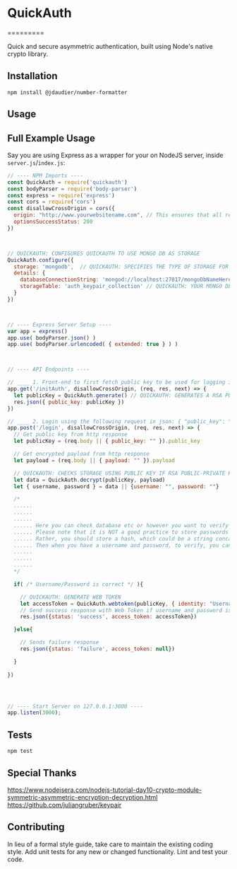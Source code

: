 # QuickAuth

=========

Quick and secure asymmetric authentication, built using Node's native crypto library.

## Installation

  `npm install @jdaudier/number-formatter`

## Usage



## Full Example Usage

Say you are using Express as a wrapper for your on NodeJS server, inside `server.js`/`index.js`:

```javascript
// ---- NPM Imports ----
const QuickAuth = require('quickauth')
const bodyParser = require('body-parser')
const express = require('express')
const cors = require('cors')
const disallowCrossOrigin = cors({
  origin: "http://www.yourwebsitename.com", // This ensures that all requests can only come from this URL
  optionsSuccessStatus: 200
})



// QUICKAUTH: CONFIGURES QUICKAUTH TO USE MONGO DB AS STORAGE 
QuickAuth.configure({
  storage: 'mongodb',  // QUICKAUTH: SPECIFIES THE TYPE OF STORAGE FOR QUICKAUTH TO USE (For now its only 'mongodb' or 'lokijs')
  details: {
    databaseConnectionString: 'mongod://localhost:27017/mongoDbNameHere', // QUICKAUTH: YOUR MONGO DB CONNECTION STRING HERE
    storageTable: 'auth_keypair_collection' // QUICKAUTH: YOUR MONGO DB TABLE THAT QUICKAUTH WILL USE TO STORE PRIVATE-PUBLIC KEYPAIRS
  }
})



// ---- Express Server Setup ----
var app = express()
app.use( bodyParser.json() )
app.use( bodyParser.urlencoded( { extended: true } ) )



// ---- API Endpoints ----

// ____ 1. Front-end to first fetch public key to be used for logging in ____
app.get('/initAuth', disallowCrossOrigin, (req, res, next) => {
  let publicKey = QuickAuth.generate() // QUICKAUTH: GENERATES A RSA PUBLIC-PRIVATE KEYPAIR. RSA KEYPAIR GETS STORED IN DB WHILE PUBLIC KEY GETS RETURNED
  res.json({ public_key: publicKey }) 
})

// ____ 2. Login using the following request in json: { "public_key": "Example Public Key From FrontEnd", "payload": "Example Encrypted Payload" } ____
app.post('/login', disallowCrossOrigin, (req, res, next) => {
  // Get public key from http response
  let publicKey = (req.body || { public_key: "" }).public_key 

  // Get encrypted payload from http response
  let payload = (req.body || { payload: "" }).payload 

  // QUICKAUTH: CHECKS STORAGE USING PUBLIC KEY IF RSA PUBLIC-PRIVATE KEYPAIR EXISTS. IF SO, THEN DECRYPT THE PAYLOAD WITH PRIVATE KEY
  let data = QuickAuth.decrypt(publicKey, payload) 
  let { username, password } = data || {username: "", password: ""}

  /*
  ......
  ......
  ......
  ...... Here you can check database etc or however you want to verify if the credentials are correct...
  ...... Please note that it is NOT a good practice to store passwords in a database. 
  ...... Rather, you should store a hash, which could be a string concatenation of the username and password.
  ...... Then when you have a username and password, to verify, you can hash that and compare it with the hash in the DB to see if it matches.
  ......
  ......
  ......
  */

  if( /* Username/Password is correct */ ){

    // QUICKAUTH: GENERATE WEB TOKEN 
    let accessToken = QuickAuth.webtoken(publicKey, { identity: "Username or Identifier Here", timeoutInSeconds: 2592000 })
    // Send success response with Web Token if username and password is correct
    res.json({status: 'success', access_token: accessToken})

  }else{

    // Sends failure response
    res.json({status: 'failure', access_token: null})

  }
  
})




// ---- Start Server on 127.0.0.1:3000 ----
app.listen(3000);
```


## Tests

  `npm test`

## Special Thanks 

https://www.nodejsera.com/nodejs-tutorial-day10-crypto-module-symmetric-asymmetric-encryption-decryption.html
https://github.com/juliangruber/keypair

## Contributing

In lieu of a formal style guide, take care to maintain the existing coding style. Add unit tests for any new or changed functionality. Lint and test your code.
